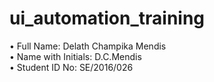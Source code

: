 # ui_automation_training
• Full Name: Delath Champika Mendis<br>
• Name with Initials: D.C.Mendis<br>
• Student ID No: SE/2016/026<br>